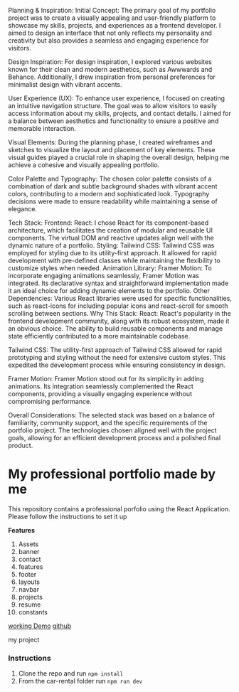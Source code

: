 Planning & Inspiration:
Initial Concept:
The primary goal of my portfolio project was to create a visually appealing and user-friendly platform to showcase my skills, projects, and experiences as a frontend developer. I aimed to design an interface that not only reflects my personality and creativity but also provides a seamless and engaging experience for visitors.

Design Inspiration:
For design inspiration, I explored various websites known for their clean and modern aesthetics, such as Awwwards and Behance. Additionally, I drew inspiration from personal preferences for minimalist design with vibrant accents.

User Experience (UX):
To enhance user experience, I focused on creating an intuitive navigation structure. The goal was to allow visitors to easily access information about my skills, projects, and contact details. I aimed for a balance between aesthetics and functionality to ensure a positive and memorable interaction.

Visual Elements:
During the planning phase, I created wireframes and sketches to visualize the layout and placement of key elements. These visual guides played a crucial role in shaping the overall design, helping me achieve a cohesive and visually appealing portfolio.

Color Palette and Typography:
The chosen color palette consists of a combination of dark and subtle background shades with vibrant accent colors, contributing to a modern and sophisticated look. Typography decisions were made to ensure readability while maintaining a sense of elegance.

Tech Stack:
Frontend:
React: I chose React for its component-based architecture, which facilitates the creation of modular and reusable UI components. The virtual DOM and reactive updates align well with the dynamic nature of a portfolio.
Styling:
Tailwind CSS: Tailwind CSS was employed for styling due to its utility-first approach. It allowed for rapid development with pre-defined classes while maintaining the flexibility to customize styles when needed.
Animation Library:
Framer Motion: To incorporate engaging animations seamlessly, Framer Motion was integrated. Its declarative syntax and straightforward implementation made it an ideal choice for adding dynamic elements to the portfolio.
Other Dependencies:
Various React libraries were used for specific functionalities, such as react-icons for including popular icons and react-scroll for smooth scrolling between sections.
Why This Stack:
React:
React's popularity in the frontend development community, along with its robust ecosystem, made it an obvious choice. The ability to build reusable components and manage state efficiently contributed to a more maintainable codebase.

Tailwind CSS:
The utility-first approach of Tailwind CSS allowed for rapid prototyping and styling without the need for extensive custom styles. This expedited the development process while ensuring consistency in design.

Framer Motion:
Framer Motion stood out for its simplicity in adding animations. Its integration seamlessly complemented the React components, providing a visually engaging experience without compromising performance.

Overall Considerations:
The selected stack was based on a balance of familiarity, community support, and the specific requirements of the portfolio project. The technologies chosen aligned well with the project goals, allowing for an efficient development process and a polished final product.

# My professional portfolio made by me

This repository contains a professional porfolio using the React Application. Please follow the instructions to set it up

**Features**

1. Assets
2. banner
3. contact
4. features
5. footer
6. layouts
7. navbar
8. projects
9. resume
10. constants

[working Demo](https://akindele-ayorinde-portfolio.netlify.app/)
[github](https://github.com/Hayor4real/portfolio-project)

my project

### Instructions

1. Clone the repo and run `npm install`
2. From the car-rental folder run `npm run dev`
